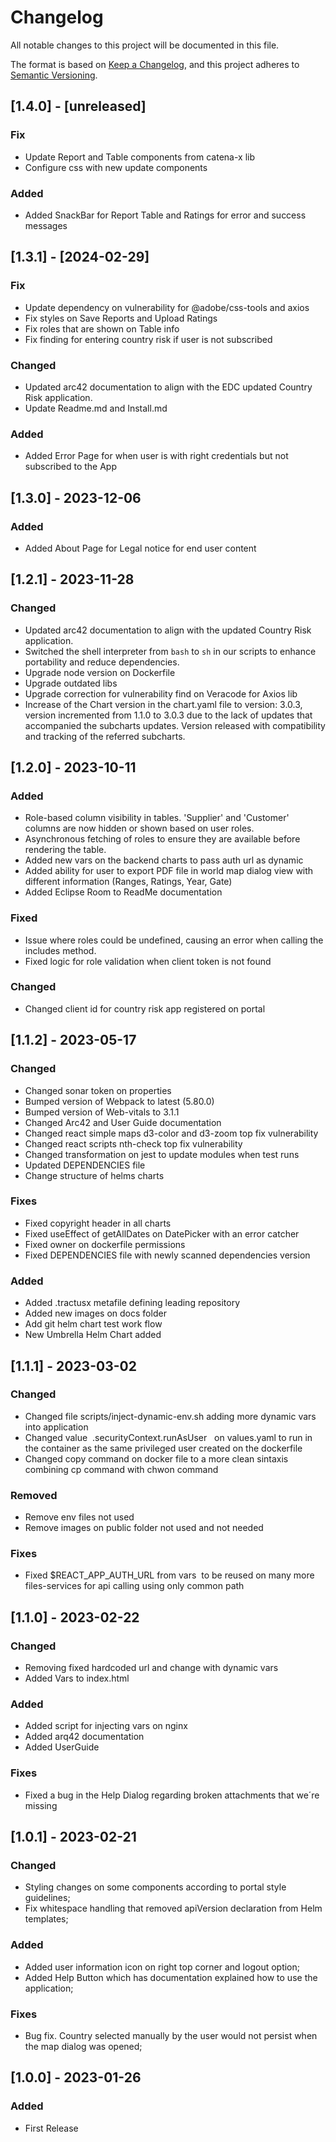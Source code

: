 # Changelog

All notable changes to this project will be documented in this file.

The format is based on [Keep a Changelog](https://keepachangelog.com/en/1.0.0/),
and this project adheres to [Semantic Versioning](https://semver.org/spec/v2.0.0.html).

## [1.4.0] - [unreleased]

### Fix
- Update Report and Table components from catena-x lib
- Configure css with new update components

### Added
- Added SnackBar for Report Table and Ratings for error and success messages


## [1.3.1] - [2024-02-29]

### Fix
- Update dependency on vulnerability for @adobe/css-tools and axios
- Fix styles on Save Reports and Upload Ratings
- Fix roles that are shown on Table info
- Fix finding for entering country risk if user is not subscribed

### Changed
- Updated arc42 documentation to align with the EDC updated Country Risk application.
- Update Readme.md and Install.md 

### Added
- Added Error Page for when user is with right credentials but not subscribed to the App


## [1.3.0] - 2023-12-06

### Added 
- Added About Page for Legal notice for end user content

## [1.2.1] - 2023-11-28

### Changed
- Updated arc42 documentation to align with the updated Country Risk application.
- Switched the shell interpreter from `bash` to `sh` in our scripts to enhance portability and reduce dependencies.
- Upgrade node version on Dockerfile
- Upgrade outdated libs
- Upgrade correction for vulnerability find on Veracode for Axios lib
- Increase of the Chart version in the chart.yaml file to version: 3.0.3, version incremented from 1.1.0 to 3.0.3 due to the lack of updates that accompanied the subcharts updates.
  Version released with compatibility and tracking of the referred subcharts.

## [1.2.0] - 2023-10-11

### Added
- Role-based column visibility in tables. 'Supplier' and 'Customer' columns are now hidden or shown based on user roles.
- Asynchronous fetching of roles to ensure they are available before rendering the table.
- Added new vars on the backend charts to pass auth url as dynamic
- Added ability for user to export PDF file in world map dialog view with different information (Ranges, Ratings, Year, Gate)
- Added Eclipse Room to ReadMe documentation

### Fixed
- Issue where roles could be undefined, causing an error when calling the includes method.
- Fixed logic for role validation when client token is not found

### Changed
- Changed client id for country risk app registered on portal

## [1.1.2] -  2023-05-17

### Changed
- Changed sonar token on properties
- Bumped version of Webpack to latest (5.80.0)
- Bumped version of Web-vitals to 3.1.1
- Changed Arc42 and User Guide documentation
- Changed react simple maps d3-color and d3-zoom top fix vulnerability
- Changed react scripts nth-check top fix vulnerability
- Changed transformation on jest to update modules when test runs
- Updated DEPENDENCIES file
- Change structure of helms charts

### Fixes
- Fixed copyright header in all charts
- Fixed useEffect of getAllDates on DatePicker with an error catcher
- Fixed owner on dockerfile permissions
- Fixed DEPENDENCIES file with newly scanned dependencies version

### Added
- Added .tractusx metafile defining leading repository
- Added new images on docs folder
- Add git helm chart test work flow
- New Umbrella Helm Chart added

## [1.1.1] - 2023-03-02

### Changed
- Changed file scripts/inject-dynamic-env.sh adding more dynamic vars into application
- Changed value  .securityContext.runAsUser   on values.yaml to run in the container as the same privileged user created on the dockerfile
- Changed copy command on docker file to a more clean sintaxis combining cp command with chwon command

### Removed
- Remove env files not used
- Remove images on public folder not used and not needed

### Fixes
- Fixed $REACT_APP_AUTH_URL from vars  to be reused on many more files-services for api calling using only common path

## [1.1.0] - 2023-02-22

### Changed

- Removing fixed hardcoded url and change with dynamic vars
- Added Vars to index.html

### Added
- Added script for injecting vars on nginx
- Added arq42 documentation
- Added UserGuide

### Fixes
- Fixed a bug in the Help Dialog regarding broken attachments that we´re missing

## [1.0.1] - 2023-02-21

### Changed

- Styling changes on some components according to portal style guidelines;
- Fix whitespace handling that removed apiVersion declaration from Helm templates;

### Added

- Added user information icon on right top corner and logout option;
- Added Help Button which has documentation explained how to use the application;

### Fixes

- Bug fix. Country selected manually by the user would not persist when the map dialog was opened;

## [1.0.0] - 2023-01-26

### Added

- First Release


